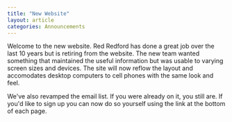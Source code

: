 ```yaml
---
title: "New Website"
layout: article
categories: Announcements
---  
```

  
Welcome to the new website. Red Redford has done a great job over the last 10 years but is retiring from the website. The new team wanted something that maintained the useful information but was usable to varying screen sizes and devices. The site will now reflow the layout and accomodates desktop computers to cell phones with the same look and feel.

We've also revamped the email list. If you were already on it, you still are. If you'd like to sign up you can now do so yourself using the link at the bottom of each page.
  
  
